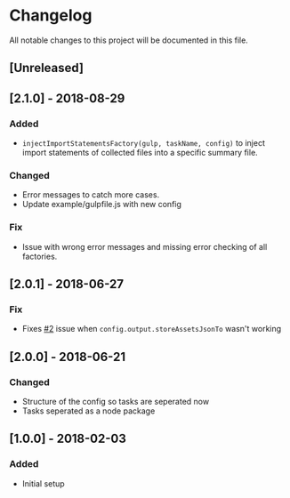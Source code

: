 # Changelog
All notable changes to this project will be documented in this file.

## [Unreleased]

## [2.1.0] - 2018-08-29
### Added
- `injectImportStatementsFactory(gulp, taskName, config)` to inject import statements of collected files into a specific summary file.

### Changed
- Error messages to catch more cases.
- Update example/gulpfile.js with new config

### Fix
- Issue with wrong error messages and missing error checking of all factories.


## [2.0.1] - 2018-06-27
### Fix
- Fixes [#2](https://github.com/MiMaMuh/gulp-tasks/issues/2) issue when `config.output.storeAssetsJsonTo` wasn't working

## [2.0.0] - 2018-06-21
### Changed
- Structure of the config so tasks are seperated now
- Tasks seperated as a node package


## [1.0.0] - 2018-02-03
### Added
- Initial setup

